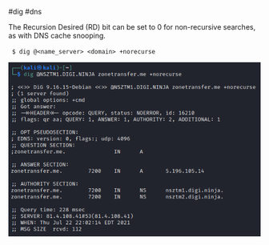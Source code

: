 #dig #dns 

The Recursion Desired (RD) bit can be set to 0 for non-recursive searches, as with DNS cache snooping.

` $ dig @<name_server> <domain> +norecurse`

![](../../_attachments/non-recursive_search-1.png)